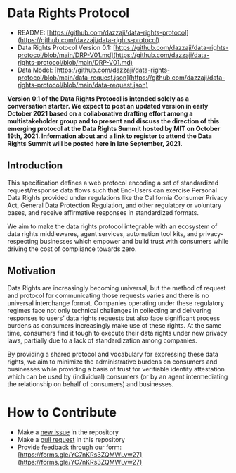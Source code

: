 # Data Rights Protocol

* README: [https://github.com/dazzaji/data-rights-protocol](https://github.com/dazzaji/data-rights-protocol)
* Data Rights Protocol Version 0.1: [https://github.com/dazzaji/data-rights-protocol/blob/main/DRP-V01.md](https://github.com/dazzaji/data-rights-protocol/blob/main/DRP-V01.md)
* Data Model: [https://github.com/dazzaji/data-rights-protocol/blob/main/data-request.json](https://github.com/dazzaji/data-rights-protocol/blob/main/data-request.json)

**Version 0.1 of the Data Rights Protocol is intended solely as a conversation starter.  We expect to post an updated version in early October 2021 based on a collaborative drafting effort among a multistakeholder group and to present and discuss the direction of this emerging protocol at the Data Rights Summit hosted by MIT on October 19th, 2021.  Information about and a link to register to attend the Data Rights Summit will be posted here in late September, 2021.**

## Introduction

This specification defines a web protocol encoding a set of standardized request/response data flows such that End-Users can exercise Personal Data Rights provided under regulations like the California Consumer Privacy Act, General Data Protection Regulation, and other regulatory or voluntary bases, and receive affirmative responses in standardized formats.

We aim to make the data rights protocol integrable with an ecosystem of data rights middlewares, agent services, automation tool kits, and privacy-respecting businesses which empower and build trust with consumers while driving the cost of compliance towards zero.

## Motivation

Data Rights are increasingly becoming universal, but the method of request and protocol for communicating those requests varies and there is no universal interchange format. Companies operating under these regulatory regimes face not only technical challenges in collecting and delivering responses to users’ data rights requests but also face significant process burdens as consumers increasingly make use of these rights. At the same time, consumers find it tough to execute their data rights under new privacy laws, partially due to a lack of standardization among companies.

By providing a shared protocol and vocabulary for expressing these data rights, we aim to minimize the administrative burdens on consumers and businesses while providing a basis of trust for verifiable identity attestation which can be used by (individual) consumers (or by an agent intermediating the relationship on behalf of consumers) and businesses.

# How to Contribute

* Make a [new issue](https://github.com/dazzaji/data-rights-protocol/issues/new) in the repository
* Make a [pull request](https://github.com/dazzaji/data-rights-protocol/pulls) in this repository
* Provide feedback through our form: [https://forms.gle/YC7nKRs3ZQMWLvw27](https://forms.gle/YC7nKRs3ZQMWLvw27)
